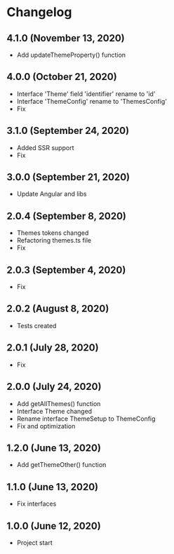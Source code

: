 # Changelog

## 4.1.0 (November 13, 2020)
- Add updateThemeProperty() function

## 4.0.0 (October 21, 2020)
- Interface 'Theme' field 'identifier' rename to 'id'
- Interface 'ThemeConfig' rename to 'ThemesConfig'
- Fix

## 3.1.0 (September 24, 2020)
- Added SSR support
- Fix

## 3.0.0 (September 21, 2020)
- Update Angular and libs

## 2.0.4 (September 8, 2020)
- Themes tokens changed
- Refactoring themes.ts file
- Fix

## 2.0.3 (September 4, 2020)
- Fix

## 2.0.2 (August 8, 2020)
- Tests created

## 2.0.1 (July 28, 2020)
- Fix

## 2.0.0 (July 24, 2020)
- Add getAllThemes() function
- Interface Theme changed
- Rename interface ThemeSetup to ThemeConfig
- Fix and optimization

## 1.2.0 (June 13, 2020)
- Add getThemeOther() function

## 1.1.0 (June 13, 2020)
- Fix interfaces

## 1.0.0 (June 12, 2020)
- Project start
